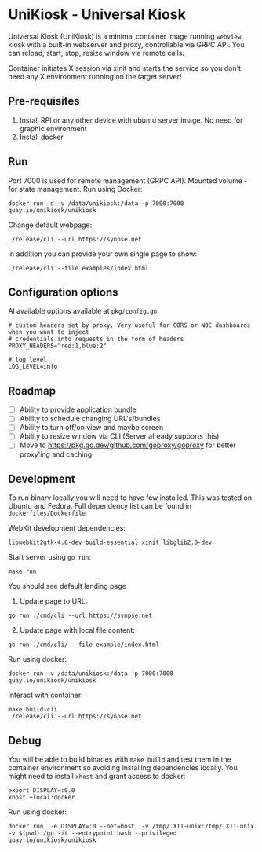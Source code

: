 # UniKiosk - Universal Kiosk

Universal Kiosk (UniKiosk) is a minimal container image running `webview` kiosk with a built-in webserver and proxy,
controllable via GRPC API. You can reload, start, stop, resize window via remote calls.

Container initiates X session via xinit and starts the service so you don't need any X environment running on the target server!

## Pre-requisites

1. Install RPI or any other device with ubuntu server image. No need for graphic environment
2. Install docker


## Run

Port 7000 is used for remote management (GRPC API). Mounted volume - for state management. 
Run using Docker:

```
docker run -d -v /data/unikiosk:/data -p 7000:7000 quay.io/unikiosk/unikiosk 
```

Change default webpage:
```
./release/cli --url https://synpse.net
```

In addition you can provide your own single page to show:
```
./release/cli --file examples/index.html
```

## Configuration options

Al available options available at `pkg/config.go`

```
# custom headers set by proxy. Very useful for CORS or NOC dashboards when you want to inject
# credentials into requests in the form of headers
PROXY_HEADERS="red:1,blue:2"

# log level
LOG_LEVEL=info
```

## Roadmap

- [ ] Ability to provide application bundle
- [ ] Ability to schedule changing URL's/bundles
- [ ] Ability to turn off/on view and maybe screen
- [ ] Ability to resize window via CLI (Server already supports this)
- [ ] Move to https://pkg.go.dev/github.com/goproxy/goproxy for better proxy'ing and caching

## Development

To run binary locally you will need to have few installed. This was tested on Ubuntu and Fedora.
Full dependency list can be found in `dockerfiles/Dockerfile`

WebKit development dependencies:
```
libwebkit2gtk-4.0-dev build-essential xinit libglib2.0-dev 
```

Start server using `go run`:
```
make run
```

You should see default landing page

1. Update page to URL:

```
go run ./cmd/cli --url https://synpse.net
```

2. Update page with local file content:

```
go run ./cmd/cli/ --file example/index.html
```

Run using docker:
```
docker run -v /data/unikiosk:/data -p 7000:7000 quay.io/unikiosk/unikiosk 
```

Interact with container:
```
make build-cli
./release/cli --url https://synpse.net
```

## Debug

You will be able to build binaries with `make build` and test them in the container environment so avoiding installing dependencies locally.
You might need to install `xhost` and grant access to docker:
```
export DISPLAY=:0.0
xhost +local:docker
```

Run using docker:
```
docker run  -e DISPLAY=:0 --net=host  -v /tmp/.X11-unix:/tmp/.X11-unix -v $(pwd):/go -it --entrypoint bash --privileged quay.io/unikiosk/unikiosk
```
